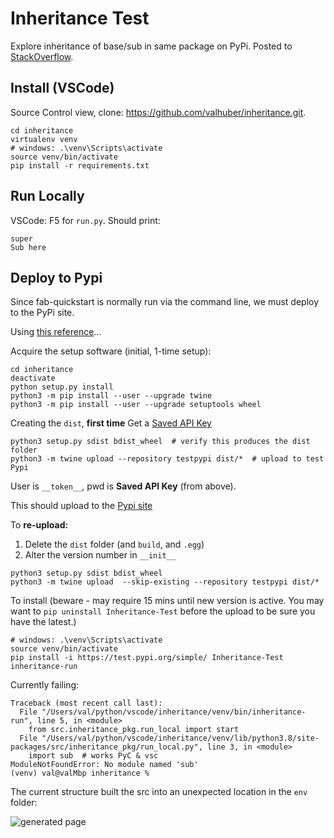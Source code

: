 # Inheritance Test
Explore inheritance of base/sub in same package on PyPi.  Posted to [StackOverflow](https://stackoverflow.com/questions/63363476/pypi-installed-app-fails-with-modulenotfound).

## Install (VSCode)
Source Control view, clone: https://github.com/valhuber/inheritance.git.
```
cd inheritance
virtualenv venv
# windows: .\venv\Scripts\activate
source venv/bin/activate
pip install -r requirements.txt
```

## Run Locally

VSCode: F5 for `run.py`. Should print:
```
super
Sub here
```

## Deploy to Pypi
Since fab-quickstart is normally run via the command line, we must deploy to the PyPi site.

Using [this reference](https://packaging.python.org/tutorials/packaging-projects/)...

Acquire the setup software (initial, 1-time setup):
```
cd inheritance
deactivate
python setup.py install
python3 -m pip install --user --upgrade twine
python3 -m pip install --user --upgrade setuptools wheel
```

Creating the `dist`, **first time**
Get a [Saved API Key](https://test.pypi.org/manage/account/#api-tokens)

```
python3 setup.py sdist bdist_wheel  # verify this produces the dist folder
python3 -m twine upload --repository testpypi dist/*  # upload to test Pypi
```
User is `__token__`, pwd is **Saved API Key** (from above).

This should upload to the [Pypi site](https://test.pypi.org/project/Inheritance-Test/)

To **re-upload:**
1. Delete the `dist` folder (and `build`, and `.egg`)
2. Alter the version number in `__init__`
```
python3 setup.py sdist bdist_wheel
python3 -m twine upload  --skip-existing --repository testpypi dist/*
```

To install (beware - may require 15 mins until new version is active.  You may want to `pip uninstall Inheritance-Test` before the upload to be sure you have the latest.)

```
# windows: .\venv\Scripts\activate
source venv/bin/activate
pip install -i https://test.pypi.org/simple/ Inheritance-Test
inheritance-run
```

Currently failing:

```
Traceback (most recent call last):
  File "/Users/val/python/vscode/inheritance/venv/bin/inheritance-run", line 5, in <module>
    from src.inheritance_pkg.run_local import start
  File "/Users/val/python/vscode/inheritance/venv/lib/python3.8/site-packages/src/inheritance_pkg/run_local.py", line 3, in <module>
    import sub  # works PyC & vsc
ModuleNotFoundError: No module named 'sub'
(venv) val@valMbp inheritance % 
```

The current structure built the src into an unexpected location in the ```env``` folder:

![generated page](https://drive.google.com/uc?export=view&id=1ZrzBRsUmc3A8AZY9RB-QvbQ0WXLma84w)
